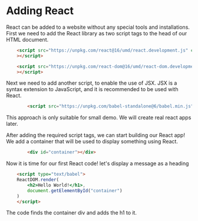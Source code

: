 # Adding React

React can be added to a website without any special tools and installations. First we need to add the React library as two script tags to the head of our HTML document.

```html
    <script src="https://unpkg.com/react@16/umd/react.development.js" crossorigin
    ></script>

    <script src="https://unpkg.com/react-dom@16/umd/react-dom.development.js" crossorigin
    ></script>
```

Next we need to add another script, to enable the use of JSX. JSX is a syntax extension to JavaScript, and it is recommended to be used with React.

```html
        <script src="https://unpkg.com/babel-standalone@6/babel.min.js"></scipt>   
```

This approach is only suitable for small demo. We will create real react apps later.

After adding the required script tags, we can start building our React app!
We add a container that will be used to display something using React.

```html
        <div id="container"></div>
```

Now it is time for our first React code!
let's display a message as a heading

```html
    <script type="text/babel">
    ReactDOM.render(
        <h2>Hello World!</h1>,
        document.getElementById("container")
    )
    </script>
```

The code finds the container div and adds the h1 to it.
